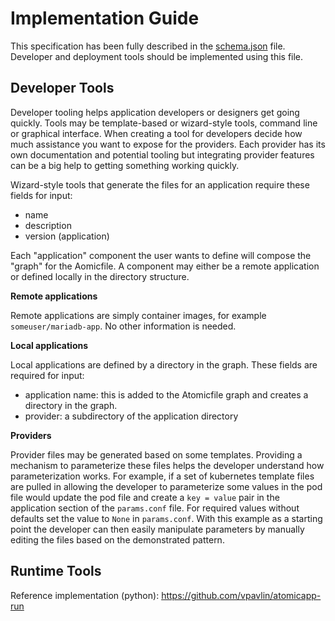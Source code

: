 # Implementation Guide

This specification has been fully described in the [schema.json](/spec/0.0.1-alpha/schema.json) file. Developer and deployment tools should be implemented using this file.

## Developer Tools

Developer tooling helps application developers or designers get going quickly. Tools may be template-based or wizard-style tools, command line or graphical interface. When creating a tool for developers decide how much assistance you want to expose for the providers. Each provider has its own documentation and potential tooling but integrating provider features can be a big help to getting something working quickly.

Wizard-style tools that generate the files for an application require these fields for input:

* name
* description
* version (application)

Each "application" component the user wants to define will compose the "graph" for the Aomicfile. A component may either be a remote application or defined locally in the directory structure.

**Remote applications**

Remote applications are simply container images, for example `someuser/mariadb-app`. No other information is needed.

**Local applications**

Local applications are defined by a directory in the graph. These fields are required for input:

* application name: this is added to the Atomicfile graph and creates a directory in the graph.
* provider: a subdirectory of the application directory

**Providers**

Provider files may be generated based on some templates. Providing a mechanism to parameterize these files helps the developer understand how parameterization works. For example, if a set of kubernetes template files are pulled in allowing the developer to parameterize some values in the pod file would update the pod file and create a `key = value` pair in the application section of the `params.conf` file. For required values without defaults set the value to `None` in `params.conf`. With this example as a starting point the developer can then easily manipulate parameters by manually editing the files based on the demonstrated pattern.

## Runtime Tools

Reference implementation (python): https://github.com/vpavlin/atomicapp-run
